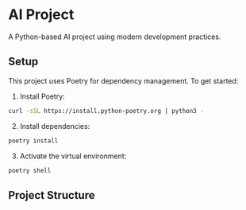 # AI Project

A Python-based AI project using modern development practices.

## Setup

This project uses Poetry for dependency management. To get started:

1. Install Poetry:
```bash
curl -sSL https://install.python-poetry.org | python3 -
```

2. Install dependencies:
```bash
poetry install
```

3. Activate the virtual environment:
```bash
poetry shell
```

## Project Structure 